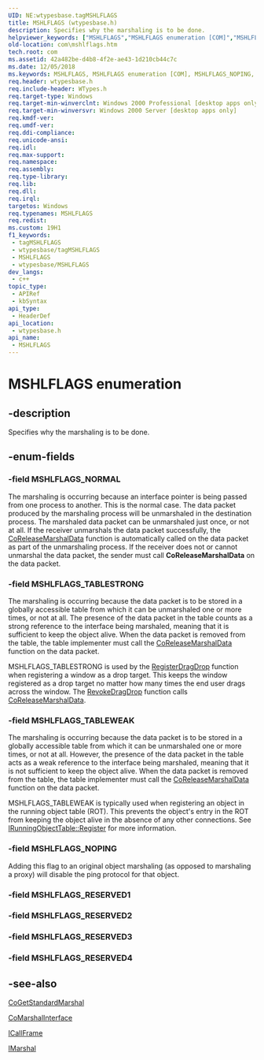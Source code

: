 ```yaml
---
UID: NE:wtypesbase.tagMSHLFLAGS
title: MSHLFLAGS (wtypesbase.h)
description: Specifies why the marshaling is to be done.
helpviewer_keywords: ["MSHLFLAGS","MSHLFLAGS enumeration [COM]","MSHLFLAGS_NOPING","MSHLFLAGS_NORMAL","MSHLFLAGS_TABLESTRONG","MSHLFLAGS_TABLEWEAK","_com_MSHLFLAGS","com.mshlflags","wtypesbase/MSHLFLAGS","wtypesbase/MSHLFLAGS_NOPING","wtypesbase/MSHLFLAGS_NORMAL","wtypesbase/MSHLFLAGS_TABLESTRONG","wtypesbase/MSHLFLAGS_TABLEWEAK"]
old-location: com\mshlflags.htm
tech.root: com
ms.assetid: 42a482be-d4b8-4f2e-ae43-1d210cb44c7c
ms.date: 12/05/2018
ms.keywords: MSHLFLAGS, MSHLFLAGS enumeration [COM], MSHLFLAGS_NOPING, MSHLFLAGS_NORMAL, MSHLFLAGS_TABLESTRONG, MSHLFLAGS_TABLEWEAK, _com_MSHLFLAGS, com.mshlflags, wtypesbase/MSHLFLAGS, wtypesbase/MSHLFLAGS_NOPING, wtypesbase/MSHLFLAGS_NORMAL, wtypesbase/MSHLFLAGS_TABLESTRONG, wtypesbase/MSHLFLAGS_TABLEWEAK
req.header: wtypesbase.h
req.include-header: WTypes.h
req.target-type: Windows
req.target-min-winverclnt: Windows 2000 Professional [desktop apps only]
req.target-min-winversvr: Windows 2000 Server [desktop apps only]
req.kmdf-ver: 
req.umdf-ver: 
req.ddi-compliance: 
req.unicode-ansi: 
req.idl: 
req.max-support: 
req.namespace: 
req.assembly: 
req.type-library: 
req.lib: 
req.dll: 
req.irql: 
targetos: Windows
req.typenames: MSHLFLAGS
req.redist: 
ms.custom: 19H1
f1_keywords:
 - tagMSHLFLAGS
 - wtypesbase/tagMSHLFLAGS
 - MSHLFLAGS
 - wtypesbase/MSHLFLAGS
dev_langs:
 - c++
topic_type:
 - APIRef
 - kbSyntax
api_type:
 - HeaderDef
api_location:
 - wtypesbase.h
api_name:
 - MSHLFLAGS
---
```


# MSHLFLAGS enumeration


## -description

Specifies why the marshaling is to be done.

## -enum-fields

### -field MSHLFLAGS_NORMAL

The marshaling is occurring because an interface pointer is being passed from one process to another. This is the normal case. The data packet produced by the marshaling process will be unmarshaled in the destination process. The marshaled data packet can be unmarshaled just once, or not at all. If the receiver unmarshals the data packet successfully, the <a href="https://docs.microsoft.com/windows/desktop/api/combaseapi/nf-combaseapi-coreleasemarshaldata">CoReleaseMarshalData</a> function is automatically called on the data packet as part of the unmarshaling process. If the receiver does not or cannot unmarshal the data packet, the sender must call <b>CoReleaseMarshalData</b> on the data packet.

### -field MSHLFLAGS_TABLESTRONG

The marshaling is occurring because the data packet is to be stored in a globally accessible table from which it can be unmarshaled one or more times, or not at all. The presence of the data packet in the table counts as a strong reference to the interface being marshaled, meaning that it is sufficient to keep the object alive. When the data packet is removed from the table, the table implementer must call the <a href="https://docs.microsoft.com/windows/desktop/api/combaseapi/nf-combaseapi-coreleasemarshaldata">CoReleaseMarshalData</a> function on the data packet.

MSHLFLAGS_TABLESTRONG is used by the <a href="https://docs.microsoft.com/windows/desktop/api/ole2/nf-ole2-registerdragdrop">RegisterDragDrop</a> function when registering a window as a drop target. This keeps the window registered as a drop target no matter how many times the end user drags across the window. The <a href="https://docs.microsoft.com/windows/desktop/api/ole2/nf-ole2-revokedragdrop">RevokeDragDrop</a> function calls <a href="https://docs.microsoft.com/windows/desktop/api/combaseapi/nf-combaseapi-coreleasemarshaldata">CoReleaseMarshalData</a>.

### -field MSHLFLAGS_TABLEWEAK

The marshaling is occurring because the data packet is to be stored in a globally accessible table from which it can be unmarshaled one or more times, or not at all. However, the presence of the data packet in the table acts as a weak reference to the interface being marshaled, meaning that it is not sufficient to keep the object alive. When the data packet is removed from the table, the table implementer must call the <a href="https://docs.microsoft.com/windows/desktop/api/combaseapi/nf-combaseapi-coreleasemarshaldata">CoReleaseMarshalData</a> function on the data packet. 

MSHLFLAGS_TABLEWEAK is typically used when registering an object in the running object table (ROT). This prevents the object's entry in the ROT from keeping the object alive in the absence of any other connections. See <a href="https://docs.microsoft.com/windows/desktop/api/objidl/nf-objidl-irunningobjecttable-register">IRunningObjectTable::Register</a> for more information.

### -field MSHLFLAGS_NOPING

Adding this flag to an original object marshaling (as opposed to marshaling a proxy) will disable the ping protocol for that object.

### -field MSHLFLAGS_RESERVED1

### -field MSHLFLAGS_RESERVED2

### -field MSHLFLAGS_RESERVED3

### -field MSHLFLAGS_RESERVED4

## -see-also

<a href="https://docs.microsoft.com/windows/desktop/api/combaseapi/nf-combaseapi-cogetstandardmarshal">CoGetStandardMarshal</a>



<a href="https://docs.microsoft.com/windows/desktop/api/combaseapi/nf-combaseapi-comarshalinterface">CoMarshalInterface</a>



<a href="https://docs.microsoft.com/windows/desktop/api/callobj/nn-callobj-icallframe">ICallFrame</a>



<a href="https://docs.microsoft.com/windows/desktop/api/objidl/nn-objidl-imarshal">IMarshal</a>

